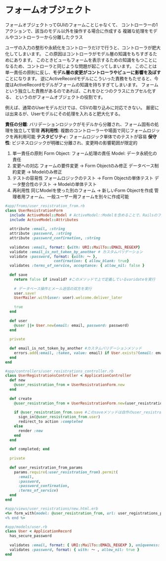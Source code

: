 # フォームオブジェクト

フォームオブジェクトってGUIのフォームことじゃなくて、
コントローラーの1アクションで、該当のモデル以外を操作する場合に作成する
複雑な処理をモデルやコントローラーから分離したクラス

ユーザの入力の整形や永続化をコントローラだけで行うと、コントローラが肥大化してしまいます。 
この原因はコントローラがモデル層の知識をもちすぎるためにあります。 
このときビューもフォームを表示するための知識をもつことになるため、コントローラと同じような問題が起こってしまいます。 
このことは単一責任の原則に反し、**モデル層の変更がコントローラやビューに影響を及ぼす**ことになります。
逆にActiveRecordモデルにこういった責務をもたせると、今度はActiveRecordモデルがフォームの知識を持ちすぎてしまいます。 
フォームという独立した責務があるのであれば、これをひとつのクラスにカプセル化する、
というのがフォームオブジェクトの役割です。

例えば、通常のUserモデルだけでは、CSVの取り込みに対応できない。
厳密には出来るが、Userモデルにその処理を入れると肥大化する。

**責任の分離**: バリデーションロジックがモデルから分離され、フォーム固有の処理を独立して管理
**再利用性**: 複数のコントローラーや場面で同じフォームロジックを再利用可能
**テスタビリティ**: フォームロジック単体でのテストが容易
**保守性**: ビジネスロジックが明確に分離され、変更時の影響範囲が限定的

1. 単一責任の原則
   Form Object: フォーム処理の責任
   Model: データ永続化の責任
2. 変更への対応
   フォームの要件変更 → Form Objectのみ修正
   データベース制約変更 → Modelのみ修正
3. テストの容易性
   フォームロジックのテスト → Form Objectの単体テスト
   データ整合性のテスト → Modelの単体テスト
4. 再利用性
   同じModelを使った別のフォーム → 新しいForm Objectを作成
   管理者用フォーム、一般ユーザー用フォームを別々に作成可能
```ruby
#app/froms/user_resistration_from.rb
class UserResistrationForm
  include ActiveModel::Model # ActiveModel::Modelを含めることで、Railsのフォームヘルパーと連携可能に
  include ActiveModel::Attributes
  
  attribute :email, :string
  attribute :password, :string
  attribute :password_confirmation, :string
  
  validates :email, format: {with: URI::MailTo::EMAIL_REGEXP}
  validate :email_is_not_taken_by_another # カスタムバリデーション
  validate :password, format: {with: ～ },
                      confirmation: { allow_blank: true}
  validates :terms_of_service, acceptance: { allow_nil: false }
  
  def save
    return false if invalid? #このメソッドで上で定義しているvaridateを実行
    
    # データベース操作とメール送信の双方を実行
    user.save!
    UserMailer.with(user: user).welcome.deliver_later
    
    true
  end
  
  def user
    @user ||= User.new(email: email, password: password)
  end
  
  private
  
  def email_is_not_token_by_another #カスタムバリデーションメソッド
    errors.add(:email, :taken, value: email) if User.exists?(email: email)
  end
end
```

```ruby
#app/controllers/user_resistrations_controller.rb
class UserRegistrationsController < ApplicationController
  def new
    @user_resistration_from = UserResistrationForm.new
  end
  
  def create
    @user_resistration_from = UserResistrationForm.new(user_resistration_from_params)
    
    if @user_resistration_from.save #このsaveメソッドは自作のuser_resistration_from.rbのメソッドということ。
      sign_in(@user_resistration_from.user)
      redirect_to action :completed
    else
      render :new
    end
  end
  
  def completed; end
  
  private
  
  def user_resistration_from_params
    params.require(:user_resistration_from).permit(
      :email,
      :password,
      :password_confirmation,
      :terms_of_service)
  end
end
```

```ruby
#app/views/user_resistrations/new.html.erb
<%= form_with(model: @user_resistration_from, url: user_registrations_path, local: true) do |form| %>
<% end %>
```

```ruby
#app/models/user.rb
class User < ApplicationRecord
  has_secure_password
  
  validates :email, format: { URI::MailTo::EMAIL_REGEXP }, uniqueness: true
  validates :password, format: { with: ～ , allow_nil: true }
end
```



